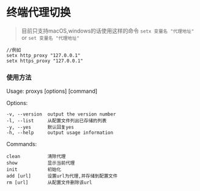 # 终端代理切换

> 目前只支持macOS,windows的话使用这样的命令 ```setx 变量名 "代理地址" ``` or ```set 变量名 "代理地址" ```
```
//例如
setx http_proxy "127.0.0.1"
setx https_proxy "127.0.0.1"
```
### 使用方法

Usage: proxys [options] [command]

  Options:

    -v, --version  output the version number    
    -l, --list     从配置文件列出已存储的列表
    -y, --yes      默认回复yes
    -h, --help     output usage information

  Commands:

    clean          清除代理
    show           显示当前代理
    init           初始化
    add [url]      设置url为代理,并存储到配置文件
    rm [url]       从配置文件删除该url

